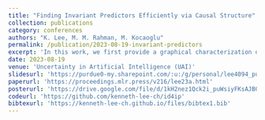 ```yaml
---
title: "Finding Invariant Predictors Efficiently via Causal Structure"
collection: publications
category: conferences
authors: "K. Lee, M. M. Rahman, M. Kocaoglu"
permalink: /publication/2023-08-19-invariant-predictors
excerpt: 'In this work, we first provide a graphical characterization of the identifiability of conditional causal queries. Next, we leverage this characterization together with a greedy search step to develop a polynomial-time algorithm for finding invariant predictors using the causal graph. Given the correct causal graph, our method is guaranteed to find at least one invariant predictor, if it exists. We show that our proposed algorithm can significantly reduce the run-time both in simulated and semi-synthetic data experiments and have predictive performance that is comparable to the existing work that runs in exponential time.'
date: 2023-08-19
venue: 'Uncertainty in Artificial Intelligence (UAI)'
slidesurl: 'https://purdue0-my.sharepoint.com/:u:/g/personal/lee4094_purdue_edu/EdoeoYGpATdGlujMvnL--mgBvZaHDKpcUDxrGS4ChiwNCw?e=XDf0id'
paperurl: 'https://proceedings.mlr.press/v216/lee23a.html'
posterurl: 'https://drive.google.com/file/d/1kH2nez1Qck2i_puWsiyFKsAJB0Ti2yRp/view?usp=sharing'
codeurl: 'https://github.com/kenneth-lee-ch/id4ip'
bibtexurl: 'https://kenneth-lee-ch.github.io/files/bibtex1.bib'
---
```

